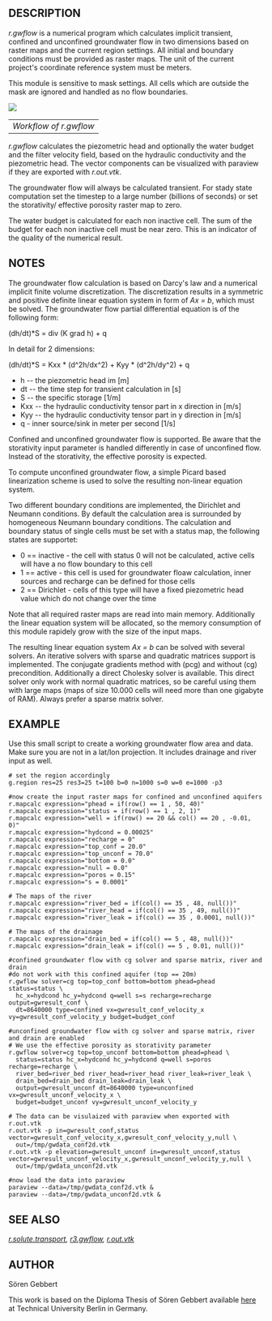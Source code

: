 ## DESCRIPTION

*r.gwflow* is a numerical program which calculates implicit transient,
confined and unconfined groundwater flow in two dimensions based on
raster maps and the current region settings. All initial and boundary
conditions must be provided as raster maps. The unit of the current
project's coordinate reference system must be meters.

This module is sensitive to mask settings. All cells which are outside
the mask are ignored and handled as no flow boundaries.

<img src="r_gwflow_concept.png" data-border="0" />  

|                        |
|------------------------|
| *Workflow of r.gwflow* |

*r.gwflow* calculates the piezometric head and optionally the water
budget and the filter velocity field, based on the hydraulic
conductivity and the piezometric head. The vector components can be
visualized with paraview if they are exported with *r.out.vtk*.  
  
The groundwater flow will always be calculated transient. For stady
state computation set the timestep to a large number (billions of
seconds) or set the storativity/ effective porosity raster map to
zero.  
  
The water budget is calculated for each non inactive cell. The sum of
the budget for each non inactive cell must be near zero. This is an
indicator of the quality of the numerical result.

## NOTES

The groundwater flow calculation is based on Darcy's law and a numerical
implicit finite volume discretization. The discretization results in a
symmetric and positive definite linear equation system in form of *Ax =
b*, which must be solved. The groundwater flow partial differential
equation is of the following form:

(dh/dt)\*S = div (K grad h) + q

In detail for 2 dimensions:

(dh/dt)\*S = Kxx \* (d^2h/dx^2) + Kyy \* (d^2h/dy^2) + q

- h -- the piezometric head im \[m\]
- dt -- the time step for transient calculation in \[s\]
- S -- the specific storage \[1/m\]
- Kxx -- the hydraulic conductivity tensor part in x direction in
  \[m/s\]
- Kyy -- the hydraulic conductivity tensor part in y direction in
  \[m/s\]
- q - inner source/sink in meter per second \[1/s\]

Confined and unconfined groundwater flow is supported. Be aware that the
storativity input parameter is handled differently in case of unconfined
flow. Instead of the storativity, the effective porosity is expected.

To compute unconfined groundwater flow, a simple Picard based
linearization scheme is used to solve the resulting non-linear equation
system.

Two different boundary conditions are implemented, the Dirichlet and
Neumann conditions. By default the calculation area is surrounded by
homogeneous Neumann boundary conditions. The calculation and boundary
status of single cells must be set with a status map, the following
states are supportet:

- 0 == inactive - the cell with status 0 will not be calculated, active
  cells will have a no flow boundary to this cell
- 1 == active - this cell is used for groundwater floaw calculation,
  inner sources and recharge can be defined for those cells
- 2 == Dirichlet - cells of this type will have a fixed piezometric head
  value which do not change over the time

  
  
Note that all required raster maps are read into main memory.
Additionally the linear equation system will be allocated, so the memory
consumption of this module rapidely grow with the size of the input
maps.  
  
The resulting linear equation system *Ax = b* can be solved with several
solvers. An iterative solvers with sparse and quadratic matrices support
is implemented. The conjugate gradients method with (pcg) and without
(cg) precondition. Additionally a direct Cholesky solver is available.
This direct solver only work with normal quadratic matrices, so be
careful using them with large maps (maps of size 10.000 cells will need
more than one gigabyte of RAM). Always prefer a sparse matrix solver.

## EXAMPLE

Use this small script to create a working groundwater flow area and
data. Make sure you are not in a lat/lon projection. It includes
drainage and river input as well.

```shell
# set the region accordingly
g.region res=25 res3=25 t=100 b=0 n=1000 s=0 w=0 e=1000 -p3

#now create the input raster maps for confined and unconfined aquifers
r.mapcalc expression="phead = if(row() == 1 , 50, 40)"
r.mapcalc expression="status = if(row() == 1 , 2, 1)"
r.mapcalc expression="well = if(row() == 20 && col() == 20 , -0.01, 0)"
r.mapcalc expression="hydcond = 0.00025"
r.mapcalc expression="recharge = 0"
r.mapcalc expression="top_conf = 20.0"
r.mapcalc expression="top_unconf = 70.0"
r.mapcalc expression="bottom = 0.0"
r.mapcalc expression="null = 0.0"
r.mapcalc expression="poros = 0.15"
r.mapcalc expression="s = 0.0001"

# The maps of the river
r.mapcalc expression="river_bed = if(col() == 35 , 48, null())"
r.mapcalc expression="river_head = if(col() == 35 , 49, null())"
r.mapcalc expression="river_leak = if(col() == 35 , 0.0001, null())"

# The maps of the drainage
r.mapcalc expression="drain_bed = if(col() == 5 , 48, null())"
r.mapcalc expression="drain_leak = if(col() == 5 , 0.01, null())"

#confined groundwater flow with cg solver and sparse matrix, river and drain
#do not work with this confined aquifer (top == 20m)
r.gwflow solver=cg top=top_conf bottom=bottom phead=phead status=status \
  hc_x=hydcond hc_y=hydcond q=well s=s recharge=recharge output=gwresult_conf \
  dt=8640000 type=confined vx=gwresult_conf_velocity_x vy=gwresult_conf_velocity_y budget=budget_conf

#unconfined groundwater flow with cg solver and sparse matrix, river and drain are enabled
# We use the effective porosity as storativity parameter
r.gwflow solver=cg top=top_unconf bottom=bottom phead=phead \
  status=status hc_x=hydcond hc_y=hydcond q=well s=poros recharge=recharge \
  river_bed=river_bed river_head=river_head river_leak=river_leak \
  drain_bed=drain_bed drain_leak=drain_leak \
  output=gwresult_unconf dt=8640000 type=unconfined vx=gwresult_unconf_velocity_x \
  budget=budget_unconf vy=gwresult_unconf_velocity_y

# The data can be visulaized with paraview when exported with r.out.vtk
r.out.vtk -p in=gwresult_conf,status vector=gwresult_conf_velocity_x,gwresult_conf_velocity_y,null \
  out=/tmp/gwdata_conf2d.vtk
r.out.vtk -p elevation=gwresult_unconf in=gwresult_unconf,status vector=gwresult_unconf_velocity_x,gwresult_unconf_velocity_y,null \
  out=/tmp/gwdata_unconf2d.vtk

#now load the data into paraview
paraview --data=/tmp/gwdata_conf2d.vtk &
paraview --data=/tmp/gwdata_unconf2d.vtk &
```

## SEE ALSO

*[r.solute.transport](r.solute.transport.md), [r3.gwflow](r3.gwflow.md),
[r.out.vtk](r.out.vtk.md)*

## AUTHOR

Sören Gebbert

This work is based on the Diploma Thesis of Sören Gebbert available
[here](https://grass.osgeo.org/gdp/hydrology/gebbert2007_diplom_stroemung_grass_gis.pdf)
at Technical University Berlin in Germany.

